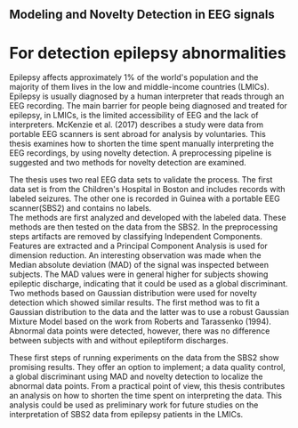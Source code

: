 ## Modeling and Novelty Detection in EEG signals
# For detection epilepsy abnormalities

Epilepsy affects approximately 1% of the world's population and the majority of them lives in the low and middle-income countries (LMICs). Epilepsy is usually diagnosed by a human interpreter that reads through an EEG recording. The main barrier for people being diagnosed and treated for epilepsy, in LMICs, is the limited accessibility of EEG and the lack of interpreters. McKenzie et al. (2017) describes a study were data from portable EEG scanners is sent abroad for analysis by voluntaries.
This thesis examines how to shorten the time spent manually interpreting the EEG recordings, by using novelty detection. A preprocessing pipeline is suggested and two methods for novelty detection are examined.  

The thesis uses two real EEG data sets to validate the process. The first data set is from the Children's Hospital in Boston and includes records with labeled seizures. The other one is recorded in Guinea with a portable EEG scanner(SBS2) and contains no labels.  
The methods are first analyzed and developed with the labeled data. These methods are then tested on the data from the SBS2. 
In the preprocessing steps artifacts are removed by classifying Independent Components. Features are extracted and a Principal Component Analysis is used for dimension reduction. An interesting observation was made when the Median absolute deviation (MAD) of the signal was inspected between subjects. The MAD values were in general higher for subjects showing epileptic discharge, indicating that it could be used as a global discriminant.  
Two methods based on Gaussian distribution were used for novelty detection which showed similar results. The first method was to fit a Gaussian distribution to the data and the latter was to use a robust Gaussian Mixture Model based on the work from Roberts and Tarassenko (1994). Abnormal data points were detected, however, there was no difference between subjects with and without epileptiform discharges. 

These first steps of running experiments on the data from the SBS2 show promising results. They offer an option to implement; a data quality control, a global discriminant using MAD and novelty detection to localize the abnormal data points. From a practical point of view, this thesis contributes an analysis on how to shorten the time spent on interpreting the data. This analysis could be used as preliminary work for future studies on the interpretation of SBS2 data from epilepsy patients in the LMICs.
